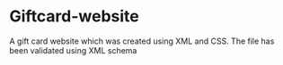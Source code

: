 # Giftcard-website
 A gift card website which was created using XML and CSS. The file has been validated using XML schema
